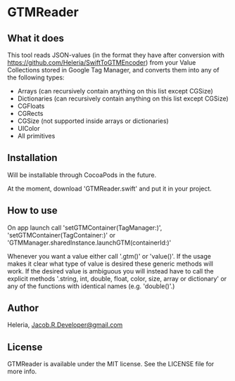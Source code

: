 # GTMReader

## What it does

This tool reads JSON-values (in the format they have after conversion with https://github.com/Heleria/SwiftToGTMEncoder) from your Value Collections stored in Google Tag Manager, and converts them into any of the following types:
 - Arrays (can recursively contain anything on this list except CGSize)
 - Dictionaries (can recursively contain anything on this list except CGSize)
 - CGFloats
 - CGRects
 - CGSize (not supported inside arrays or dictionaries)
 - UIColor
 - All primitives

## Installation

Will be installable through CocoaPods in the future.

At the moment, download 'GTMReader.swift' and put it in your project.

## How to use

On app launch call 'setGTMContainer(TagManager:)', 'setGTMContainer(TagContainer:)' or 'GTMManager.sharedInstance.launchGTM(containerId:)'

Whenever you want a value either call '<STRING KEY OF VALUE>.gtm()' or 'value(<STRING KEY OF VALUE>)'. If the usage makes it clear what type of value is desired these generic methods will work. If the desired value is ambiguous you will instead have to call the explicit methods '<STRING KEY OF VALUE>.string, int, double, float, color, size, array or dictionary' or any of the functions with identical names (e.g. 'double(<STRING KEY OF VALUE>)'.)

## Author

Heleria, Jacob.R.Developer@gmail.com

## License

GTMReader is available under the MIT license. See the LICENSE file for more info.
